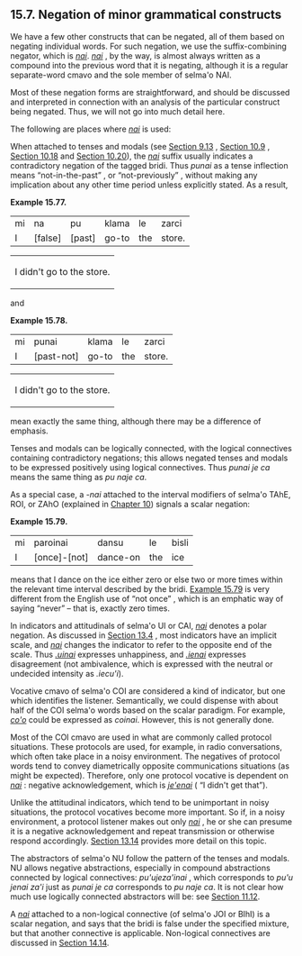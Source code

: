 <a id="section-other-negation"></a>15.7. <a id="c15s7"></a>Negation of minor grammatical constructs
---------------------------------------------------------------------------------------------------

We have a few other constructs that can be negated, all of them based on negating individual words. For such negation, we use the suffix-combining negator, which is _<a id="id-1.16.9.2.1.1" class="indexterm"></a>[_nai_](../go01#valsi-nai)_. _<a id="id-1.16.9.2.2.1" class="indexterm"></a>[_nai_](../go01#valsi-nai)_ , by the way, is almost always written as a compound into the previous word that it is negating, although it is a regular separate-word cmavo and the sole member of selma'o NAI.

Most of these negation forms are straightforward, and should be discussed and interpreted in connection with an analysis of the particular construct being negated. Thus, we will not go into much detail here.

The following are places where _<a id="id-1.16.9.4.1.1" class="indexterm"></a>[_nai_](../go01#valsi-nai)_ is used:

When attached to tenses and modals (see [Section 9.13](../section-modal-negation) , [Section 10.9](../section-interval-properties) , [Section 10.18](../section-tense-negation) and [Section 10.20](../section-connected-tenses)), the _<a id="id-1.16.9.5.5.1" class="indexterm"></a>[_nai_](../go01#valsi-nai)_ suffix usually indicates a contradictory negation of the tagged bridi. Thus _<a id="id-1.16.9.5.6.1" class="indexterm"></a>punai_ as a tense inflection means “not-in-the-past” , or “not-previously” , without making any implication about any other time period unless explicitly stated. As a result,

<div class="interlinear-gloss-example example">
<a id="example-random-id-PprX"></a>

**Example 15.77. <a id="c15e7d1"></a>** 

<table class="interlinear-gloss"><colgroup></colgroup><tbody><tr class="jbo"><td>mi</td><td>na</td><td>pu</td><td>klama</td><td>le</td><td>zarci</td></tr><tr class="gloss"><td>I</td><td>[false]</td><td>[past]</td><td>go-to</td><td>the</td><td>store.</td></tr></tbody></table>

<table class="interlinear-gloss"><tbody><tr class="para"><td colspan="12321"><p class="natlang">I didn't go to the store.</p></td></tr></tbody></table>

</div>  

and

<div class="interlinear-gloss-example example">
<a id="example-random-id-0hv2"></a>

**Example 15.78. <a id="c15e7d2"></a>** 

<table class="interlinear-gloss"><colgroup></colgroup><tbody><tr class="jbo"><td>mi</td><td>punai</td><td>klama</td><td>le</td><td>zarci</td></tr><tr class="gloss"><td>I</td><td>[past-not]</td><td>go-to</td><td>the</td><td>store.</td></tr></tbody></table>

<table class="interlinear-gloss"><tbody><tr class="para"><td colspan="12321"><p class="natlang">I didn't go to the store.</p></td></tr></tbody></table>

</div>  

mean exactly the same thing, although there may be a difference of emphasis.

Tenses and modals can be logically connected, with the logical connectives containing contradictory negations; this allows negated tenses and modals to be expressed positively using logical connectives. Thus _<a id="id-1.16.9.10.1.1" class="indexterm"></a>punai je ca_ means the same thing as _<a id="id-1.16.9.10.2.1" class="indexterm"></a>pu naje ca_.

As a special case, a _<a id="id-1.16.9.11.1.1" class="indexterm"></a>\-nai_ attached to the interval modifiers of selma'o TAhE, ROI, or ZAhO (explained in [Chapter 10](../chapter-tenses)) signals a scalar negation:

<div class="interlinear-gloss-example example">
<a id="example-random-id-4YYQ"></a>

**Example 15.79. <a id="c15e7d3"></a>** 

<table class="interlinear-gloss"><colgroup></colgroup><tbody><tr class="jbo"><td>mi</td><td>paroinai</td><td>dansu</td><td>le</td><td>bisli</td></tr><tr class="gloss"><td>I</td><td>[once]-[not]</td><td>dance-on</td><td>the</td><td>ice</td></tr></tbody></table>

</div>  

means that I dance on the ice either zero or else two or more times within the relevant time interval described by the bridi. [Example 15.79](../section-other-negation#example-random-id-4YYQ) is very different from the English use of “not once” , which is an emphatic way of saying “never” – that is, exactly zero times.

In indicators and attitudinals of selma'o UI or CAI, _<a id="id-1.16.9.14.1.1" class="indexterm"></a>[_nai_](../go01#valsi-nai)_ denotes a polar negation. As discussed in [Section 13.4](../section-intensity-scale) , most indicators have an implicit scale, and _<a id="id-1.16.9.14.3.1" class="indexterm"></a>[_nai_](../go01#valsi-nai)_ changes the indicator to refer to the opposite end of the scale. Thus _<a id="id-1.16.9.14.4.1" class="indexterm"></a>[_.uinai_](../go01#valsi-uinai)_ expresses unhappiness, and _<a id="id-1.16.9.14.5.1" class="indexterm"></a>[_.ienai_](../go01#valsi-ienai)_ expresses disagreement (not ambivalence, which is expressed with the neutral or undecided intensity as _<a id="id-1.16.9.14.6.1" class="indexterm"></a>.iecu'i_).

Vocative cmavo of selma'o COI are considered a kind of indicator, but one which identifies the listener. Semantically, we could dispense with about half of the COI selma'o words based on the scalar paradigm. For example, _<a id="id-1.16.9.15.1.1" class="indexterm"></a>[_co'o_](../go01#valsi-coho)_ could be expressed as _<a id="id-1.16.9.15.2.1" class="indexterm"></a>coinai_. However, this is not generally done.

Most of the COI cmavo are used in what are commonly called protocol situations. These protocols are used, for example, in radio conversations, which often take place in a noisy environment. The negatives of protocol words tend to convey diametrically opposite communications situations (as might be expected). Therefore, only one protocol vocative is dependent on _<a id="id-1.16.9.16.1.1" class="indexterm"></a>[_nai_](../go01#valsi-nai)_ : negative acknowledgement, which is _<a id="id-1.16.9.16.2.1" class="indexterm"></a>[_je'enai_](../go01#valsi-jehenai)_ ( “I didn't get that”).

Unlike the attitudinal indicators, which tend to be unimportant in noisy situations, the protocol vocatives become more important. So if, in a noisy environment, a protocol listener makes out only _<a id="id-1.16.9.17.1.1" class="indexterm"></a>[_nai_](../go01#valsi-nai)_ , he or she can presume it is a negative acknowledgement and repeat transmission or otherwise respond accordingly. [Section 13.14](../section-vocative-scales) provides more detail on this topic.

The abstractors of selma'o NU follow the pattern of the tenses and modals. NU allows negative abstractions, especially in compound abstractions connected by logical connectives: _<a id="id-1.16.9.18.1.1" class="indexterm"></a>pu'ujeza'inai_ , which corresponds to _<a id="id-1.16.9.18.2.1" class="indexterm"></a>pu'u jenai za'i_ just as _<a id="id-1.16.9.18.3.1" class="indexterm"></a>punai je ca_ corresponds to _<a id="id-1.16.9.18.4.1" class="indexterm"></a>pu naje ca_. It is not clear how much use logically connected abstractors will be: see [Section 11.12](../section-abstractor-connection).

A _<a id="id-1.16.9.19.1.1" class="indexterm"></a>[_nai_](../go01#valsi-nai)_ attached to a non-logical connective (of selma'o JOI or BIhI) is a scalar negation, and says that the bridi is false under the specified mixture, but that another connective is applicable. Non-logical connectives are discussed in [Section 14.14](../section-non-logical-connectives).